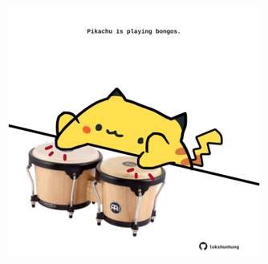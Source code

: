 <!-- built at 06/05/2023, 02:12:33 UTC -->
<p align="center">
  <img width="500" height="500" src="./ReadmeImage.svg">
</p>
